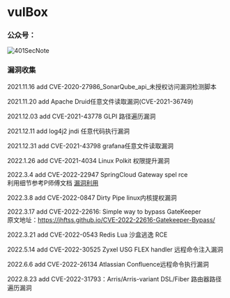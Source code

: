 # vulBox
### 公众号：

![401SecNote](https://user-images.githubusercontent.com/44894323/186303440-69abdb98-694c-4964-9933-bf024676cdc8.jpg)


### 漏洞收集


2021.11.16 add CVE-2020-27986_SonarQube_api_未授权访问漏洞检测脚本

2021.11.20 add Apache Druid任意文件读取漏洞(CVE-2021-36749)

2021.12.03 add CVE-2021-43778 GLPI 路径遍历漏洞

2021.12.11 add log4j2 jndi 任意代码执行漏洞

2021.12.31 add CVE-2021-43798 grafana任意文件读取漏洞

2022.1.26 add CVE-2021-4034 Linux Polkit 权限提升漏洞

2022.3.4 add CVE-2022-22947 SpringCloud Gateway spel rce  
利用细节参考P师傅文档 [漏洞利用](https://github.com/d-rn/vulhub/blob/master/spring/CVE-2022-22947/README.zh-cn.md)

2022.3.8 add CVE-2022-0847 Dirty Pipe linux内核提权漏洞

2022.3.17 add CVE-2022-22616: Simple way to bypass GateKeeper  
原文地址：https://jhftss.github.io/CVE-2022-22616-Gatekeeper-Bypass/

2022.3.21 add CVE-2022-0543 Redis Lua 沙盒逃逸 RCE

2022.5.14 add CVE-2022-30525 Zyxel USG FLEX handler 远程命令注入漏洞

2022.6.6 add CVE-2022-26134 Atlassian Confluence远程命令执行漏洞

2022.8.23 add CVE-2022-31793：Arris/Arris-variant DSL/Fiber 路由器路径遍历漏洞
